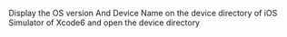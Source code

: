 Display the OS version And Device Name on the device directory of iOS Simulator of Xcode6 and open the device directory